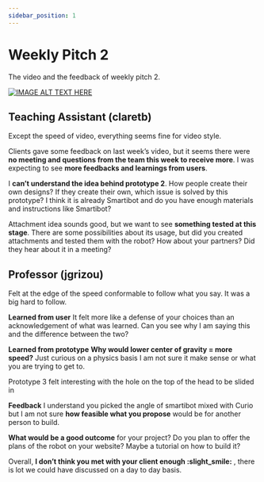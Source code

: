 ```yaml
---
sidebar_position: 1
---
```


# Weekly Pitch 2

The video and the feedback of weekly pitch 2. 

[![IMAGE ALT TEXT HERE](https://img.youtube.com/vi/zYYJXYxaqTI/0.jpg)](https://www.youtube.com/watch?v=zYYJXYxaqTI)


## Teaching Assistant (claretb)

Except the speed of video, everything seems fine for video style.

Clients gave some feedback on last week’s video, but it seems there were **no meeting and questions from the team this week to receive more**. I was expecting to see **more feedbacks and learnings from users**.

I **can’t understand the idea behind prototype 2**. How people create their own designs? If they create their own, which issue is solved by this prototype? I think it is already Smartibot and do you have enough materials and instructions like Smartibot?

Attachment idea sounds good, but we want to see **something tested at this stage**. There are some possibilities about its usage, but did you created attachments and tested them with the robot? How about your partners? Did they hear about it in a meeting?

## Professor (jgrizou)

Felt at the edge of the speed conformable to follow what you say. It was a big hard to follow.

**Learned from user**
It felt more like a defense of your choices than an acknowledgement of what was learned. Can you see why I am saying this and the difference between the two?

**Learned from prototype**
**Why would lower center of gravity = more speed?** Just curious on a physics basis I am not sure it make sense or what you are trying to get to.

Prototype 3 felt interesting with the hole on the top of the head to be slided in

**Feedback**
I understand you picked the angle of smartibot mixed with Curio but I am not sure **how feasible what you propose** would be for another person to build.

**What would be a good outcome** for your project? Do you plan to offer the plans of the robot on your website? Maybe a tutorial on how to build it?

Overall, **I don’t think you met with your client enough :slight_smile:** , there is lot we could have discussed on a day to day basis.
